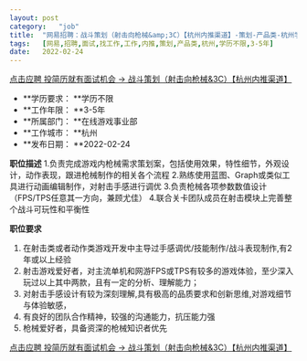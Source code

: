 ```yaml
---
layout:	post
category:	"job"
title:	"网易招聘：战斗策划（射击向枪械&amp;3C）【杭州内推渠道】-策划-产品类-杭州学历不限3-5年"
tags:	[网易,招聘,面试,找工作,工作,内推,策划,产品类,杭州,学历不限,3-5年]
date:	2022-02-24
---
```


[点击应聘 投简历就有面试机会 -> 战斗策划（射击向枪械&amp;3C）【杭州内推渠道】](http://mobile.bole.netease.com/bole/boleDetail?id=38234&employeeId=346f03c3cda5f04c&key=all)



- **学历要求： **学历不限
- **工作年限： **3-5年
- **所属部门： **在线游戏事业部
- **工作城市： **杭州
- **发布日期： **2022-02-24



**职位描述**
1.负责完成游戏内枪械需求策划案，包括使用效果，特性细节，外观设计，动作表现，跟进枪械制作的相关各个流程 
2.熟练使用蓝图、Graph或类似工具进行动画编辑制作，对射击手感进行调优
3.负责枪械各项参数数值设计（FPS/TPS任意其一方向，兼顾尤佳）
4.联合关卡团队成员在射击模块上完善整个战斗可玩性和平衡性



**职位要求**
1. 在射击类或者动作类游戏开发中主导过手感调优/技能制作/战斗表现制作,有2年或以上经验
2. 射击游戏爱好者，对主流单机和网游FPS或TPS有较多的游戏体验，至少深入玩过以上其中两款，且有一定的分析、理解能力；
3. 对射击手感设计有较为深刻理解,具有极高的品质要求和创新思维,对游戏细节与体验敏感，
4. 有良好的团队合作精神，较强的沟通能力，抗压能力强
5. 枪械爱好者，具备资深的枪械知识者优先



[点击应聘 投简历就有面试机会 -> 战斗策划（射击向枪械&amp;3C）【杭州内推渠道】](http://mobile.bole.netease.com/bole/boleDetail?id=38234&employeeId=346f03c3cda5f04c&key=all)